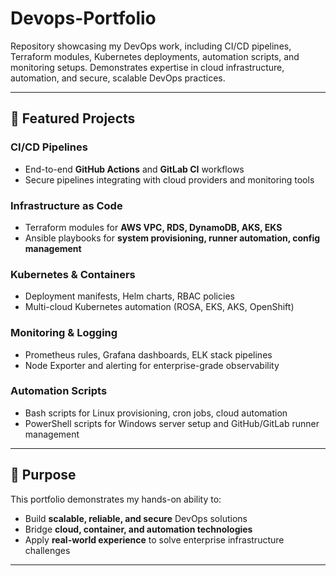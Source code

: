 # Devops-Portfolio
Repository showcasing my DevOps work, including CI/CD pipelines, Terraform modules, Kubernetes deployments, automation scripts, and monitoring setups. Demonstrates expertise in cloud infrastructure, automation, and secure, scalable DevOps practices.


---

## 📌 Featured Projects

### CI/CD Pipelines
- End-to-end **GitHub Actions** and **GitLab CI** workflows  
- Secure pipelines integrating with cloud providers and monitoring tools  

### Infrastructure as Code
- Terraform modules for **AWS VPC, RDS, DynamoDB, AKS, EKS**  
- Ansible playbooks for **system provisioning, runner automation, config management**  

### Kubernetes & Containers
- Deployment manifests, Helm charts, RBAC policies  
- Multi-cloud Kubernetes automation (ROSA, EKS, AKS, OpenShift)  

### Monitoring & Logging
- Prometheus rules, Grafana dashboards, ELK stack pipelines  
- Node Exporter and alerting for enterprise-grade observability  

### Automation Scripts
- Bash scripts for Linux provisioning, cron jobs, cloud automation  
- PowerShell scripts for Windows server setup and GitHub/GitLab runner management  

---

## 🎯 Purpose

This portfolio demonstrates my hands-on ability to:  
- Build **scalable, reliable, and secure** DevOps solutions  
- Bridge **cloud, container, and automation technologies**  
- Apply **real-world experience** to solve enterprise infrastructure challenges  

---
